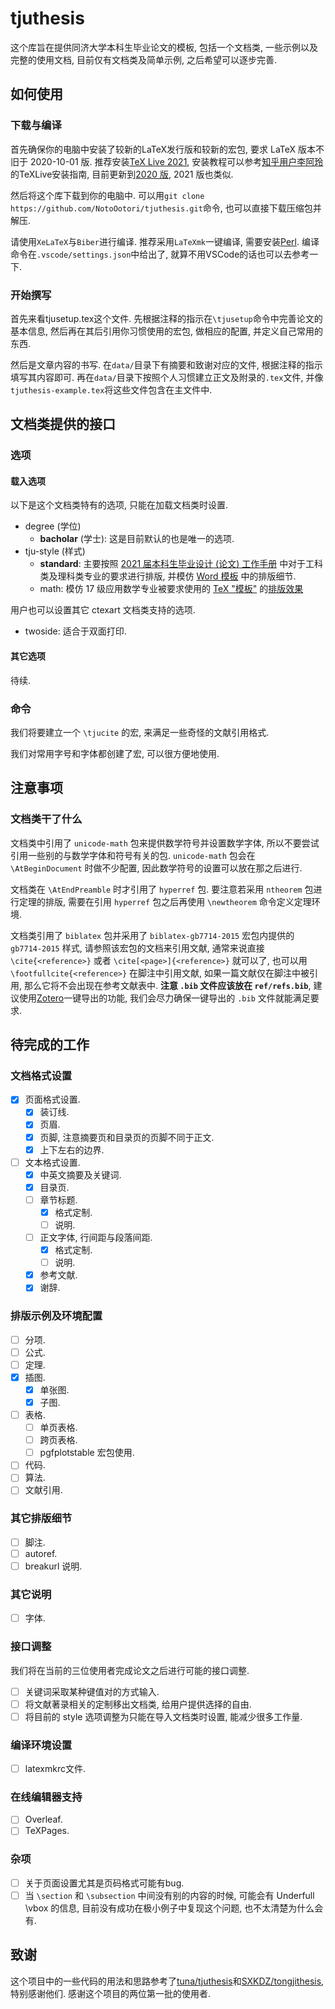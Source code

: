 # tjuthesis

这个库旨在提供同济大学本科生毕业论文的模板, 包括一个文档类, 一些示例以及完整的使用文档, 目前仅有文档类及简单示例, 之后希望可以逐步完善.

## 如何使用

### 下载与编译

首先确保你的电脑中安装了较新的LaTeX发行版和较新的宏包, 要求 LaTeX 版本不旧于 2020-10-01 版. 推荐安装[TeX Live 2021](https://www.tug.org/texlive/acquire-netinstall.html), 安装教程可以参考[知乎用户李阿玲](https://www.zhihu.com/people/li-a-ling)的TeXLive安装指南, 目前更新到[2020 版](https://zhuanlan.zhihu.com/p/129789360), 2021 版也类似.

然后将这个库下载到你的电脑中. 可以用`git clone https://github.com/NotoOotori/tjuthesis.git`命令, 也可以直接下载压缩包并解压.

请使用`XeLaTeX`与`Biber`进行编译. 推荐采用`LaTeXmk`一键编译, 需要安装[Perl](https://www.perl.org/). 编译命令在`.vscode/settings.json`中给出了, 就算不用VSCode的话也可以去参考一下.

### 开始撰写

首先来看tjusetup.tex这个文件. 先根据注释的指示在`\tjusetup`命令中完善论文的基本信息, 然后再在其后引用你习惯使用的宏包, 做相应的配置, 并定义自己常用的东西.

然后是文章内容的书写. 在`data/`目录下有摘要和致谢对应的文件, 根据注释的指示填写其内容即可. 再在`data/`目录下按照个人习惯建立正文及附录的`.tex`文件, 并像`tjuthesis-example.tex`将这些文件包含在主文件中.

## 文档类提供的接口

### 选项

#### 载入选项

以下是这个文档类特有的选项, 只能在加载文档类时设置.

- degree (学位)
  - **bacholar** (学士): 这是目前默认的也是唯一的选项.
- tju-style (样式)
  - **standard**: 主要按照 [2021 届本科生毕业设计 (论文) 工作手册](./archive/2021届毕业设计（论文）工作手册-完整版.pdf) 中对于工科类及理科类专业的要求进行排版, 并模仿 [Word 模板](./archive/毕业设计（论文）模板（理工类）.pdf) 中的排版细节.
  - math: 模仿 17 级应用数学专业被要求使用的 [TeX "模板"](./archive/应数毕业论文模板new/应数毕业论文模板new.tex) 的[排版效果](./archive/应数毕业论文模板new/应数毕业论文模板new.pdf)

用户也可以设置其它 ctexart 文档类支持的选项.

- twoside: 适合于双面打印.

#### 其它选项

待续.

### 命令

我们将要建立一个 `\tjucite` 的宏, 来满足一些奇怪的文献引用格式.

我们对常用字号和字体都创建了宏, 可以很方便地使用.

## 注意事项

### 文档类干了什么

文档类中引用了 `unicode-math` 包来提供数学符号并设置数学字体, 所以不要尝试引用一些别的与数学字体和符号有关的包. `unicode-math` 包会在 `\AtBeginDocument` 时做不少配置, 因此数学符号的设置可以放在那之后进行.

文档类在 `\AtEndPreamble` 时才引用了 `hyperref` 包. 要注意若采用 `ntheorem` 包进行定理的排版, 需要在引用 `hyperref` 包之后再使用 `\newtheorem` 命令定义定理环境.

文档类引用了 `biblatex` 包并采用了 `biblatex-gb7714-2015` 宏包内提供的 `gb7714-2015` 样式, 请参照该宏包的文档来引用文献, 通常来说直接 `\cite{<reference>}` 或者 `\cite[<page>]{<reference>}` 就可以了, 也可以用 `\footfullcite{<reference>}` 在脚注中引用文献, 如果一篇文献仅在脚注中被引用, 那么它将不会出现在参考文献表中. **注意 `.bib` 文件应该放在 `ref/refs.bib`**, 建议使用[Zotero](https://www.zotero.org/)一键导出的功能, 我们会尽力确保一键导出的 `.bib` 文件就能满足要求.

<!-- ### 字体

需要安装XITS, Computer Modern等字体.

若遇到xdvipdfmx报错"Invalid Font", 可以考虑修改"C:\Users\<username>\AppData\Roaming\MiKTeX\2.9\fontconfig\config\localfonts.conf"文件, 将有关T1字体的行都注释掉, 再重新编译. -->

## 待完成的工作

### 文档格式设置

- [x] 页面格式设置.
  - [x] 装订线.
  - [x] 页眉.
  - [x] 页脚, 注意摘要页和目录页的页脚不同于正文.
  - [x] 上下左右的边界.
- [ ] 文本格式设置.
  - [x] 中英文摘要及关键词.
  - [x] 目录页.
  - [ ] 章节标题.
    - [x] 格式定制.
    - [ ] 说明.
  - [ ] 正文字体, 行间距与段落间距.
    - [x] 格式定制.
    - [ ] 说明.
  - [x] 参考文献.
  - [x] 谢辞.

### 排版示例及环境配置

- [ ] 分项.
- [ ] 公式.
- [ ] 定理.
- [x] 插图.
  - [x] 单张图.
  - [x] 子图.
- [ ] 表格.
  - [ ] 单页表格.
  - [ ] 跨页表格.
  - [ ] pgfplotstable 宏包使用.
- [ ] 代码.
- [ ] 算法.
- [ ] 文献引用.

### 其它排版细节

- [ ] 脚注.
- [ ] autoref.
- [ ] breakurl 说明.

### 其它说明

- [ ] 字体.

### 接口调整

我们将在当前的三位使用者完成论文之后进行可能的接口调整.

- [ ] 关键词采取某种键值对的方式输入.
- [ ] 将文献著录相关的定制移出文档类, 给用户提供选择的自由.
- [ ] 将目前的 style 选项调整为只能在导入文档类时设置, 能减少很多工作量.

### 编译环境设置

- [ ] latexmkrc文件.

### 在线编辑器支持

- [ ] Overleaf.
- [ ] TeXPages.

### 杂项

- [ ] 关于页面设置尤其是页码格式可能有bug.
- [ ] 当 `\section` 和 `\subsection` 中间没有别的内容的时候, 可能会有 Underfull \vbox 的信息, 目前没有成功在极小例子中复现这个问题, 也不太清楚为什么会有.

## 致谢

这个项目中的一些代码的用法和思路参考了[tuna/tjuthesis](https://github.com/tuna/thuthesis)和[SXKDZ/tongjithesis](https://github.com/SXKDZ/tongjithesis), 特别感谢他们. 感谢这个项目的两位第一批的使用者.
